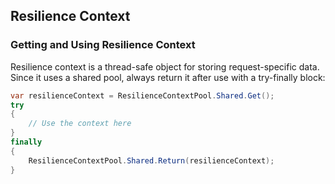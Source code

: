 ## Resilience Context

### Getting and Using Resilience Context

Resilience context is a thread-safe object for storing request-specific data. Since it uses a shared pool, always return it after use with a try-finally block:

```csharp
var resilienceContext = ResilienceContextPool.Shared.Get();
try
{
    // Use the context here
}
finally
{
    ResilienceContextPool.Shared.Return(resilienceContext);
}
```